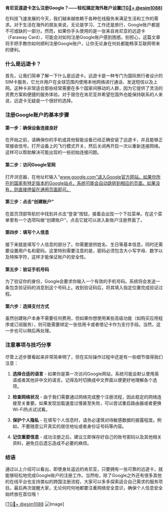 **肯尼亚遠遊卡怎么注册Google？——轻松搞定海外账户设置[[TG💪+ @esim1088](https://t.me/s/esim1088)]**

在科技飞速发展的今天，我们越来越依赖于各种在线服务来满足生活和工作的需求。对于生活在海外的朋友来说，无论是学习、工作还是旅行，Google账户都是不可或缺的一部分。然而，如果你手头使用的是一张来自肯尼亚的远遊卡（Faraway Card），可能会对如何注册Google账户感到困惑。别担心，这篇文章将手把手教你如何顺利注册Google账户，让你无论身在何处都能畅享互联网带来的便利。

### 什么是远遊卡？

首先，让我们简单了解一下什么是远遊卡。远遊卡是一种专门为国际旅行者设计的SIM卡服务，它允许用户在全球范围内使用本地网络进行通话、发送短信以及上网。这种卡非常适合那些经常需要在多个国家间移动的人群，因为它提供了灵活的资费方案和便捷的服务体验。对于居住在肯尼亚并希望在国外也能保持联系的人来说，远遊卡无疑是一个很好的选择。

### 注册Google账户的基本步骤

#### 第一步：确保设备连接良好
在开始之前，请确保你的手机或其他智能设备已经正确安装了远遊卡，并且能够正常接收信号。打开设备上的飞行模式开关，然后关闭再开启一次以重新连接网络。这样可以帮助解决可能出现的一些初始连接问题。

#### 第二步：访问Google官网
打开浏览器，在地址栏输入“www.google.com”进入Google官方网站。如果你所在的国家有特定版本的Google站点，系统可能会自动跳转到相应的页面。如果没有，则直接停留在通用页面即可。

#### 第三步：点击“创建账户”
在首页顶部导航栏中找到并点击“登录”按钮，接着会出现一个下拉菜单。在这个菜单里有一个选项叫做“创建账户”，点击它就可以进入新账户注册界面了。

#### 第四步：填写个人信息
接下来就是填写个人信息的部分了。你需要提供姓名、生日等基本信息，同时还需要设置用户名和密码。这里特别需要注意的是，密码必须包含大小写字母、数字以及特殊字符，这样才能保证账户的安全性。

#### 第五步：验证手机号码
为了验证你的身份，Google会要求你输入一个有效的手机号码。系统将会发送一条包含验证码的消息到这个号码上。收到验证码后，将其填入指定位置完成验证过程。

#### 第六步：选择支付方式
虽然创建账户本身不需要任何费用，但如果你想使用某些高级功能（如购买应用程序或订阅服务），则可能需要绑定一张信用卡或者借记卡作为支付手段。当然，这一步也可以稍后再处理。

### 注意事项与技巧分享

尽管上述步骤看起来非常简单明了，但在实际操作过程中还是有一些细节值得我们注意：

1. **选择合适的语言** - 如果你是第一次访问Google网站，系统可能会默认使用英语或者其他非中文的语言。记得及时切换成中文界面以便更好地理解各个选项。
   
2. **检查网络状况** - 由于我们需要通过网络完成整个注册流程，因此稳定的网络连接至关重要。如果发现加载速度过慢甚至失败，可以尝试重启路由器或者更换Wi-Fi热点试试看。

3. **保护个人隐私** - 在填写个人信息时，请务必谨慎对待敏感数据的披露程度。例如，不要随意公开真实的居住地址或者身份证号码等内容。

4. **记住重要信息** - 成功注册之后，建议立即保存好自己的账号密码以及其他相关资料，避免日后遗忘造成不必要的麻烦。

### 结语

通过以上介绍可以看出，即使身处遥远的肯尼亚，只要拥有一张可靠的远遊卡，就能够轻松地完成Google账户的注册工作。当然啦，除了Google之外还有很多其他的在线平台也支持类似的跨国注册流程，大家可以多多探索适合自己需求的服务项目。最后再次提醒大家，无论何时何地都要注重网络安全意识，确保个人信息安全始终放在首位哦！

[[TG💪+ @esim1088](https://t.me/s/esim1088) ![Image](https://i.postimg.cc/4NQfJmqS/Snipaste-2025-05-13-00-14-12.png)]